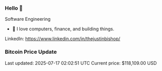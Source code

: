 ### Hello 🤙  

Software Engineering

- 🔭 I love computers, finance, and building things.
  
LinkedIn: https://www.linkedin.com/in/thejustinbishop/  
























































































































































































































































































































































































































































































































































































































































































































































































































































### Bitcoin Price Update
Last updated: 2025-07-17 02:02:51 UTC
Current price: $118,109.00 USD
